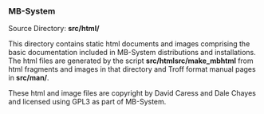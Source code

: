### MB-System

Source Directory: **src/html/**

This directory contains static html documents and images comprising the basic documentation included in MB-System distributions and installations. The html  files are generated by the script **src/htmlsrc/make_mbhtml** from html fragments and images in that directory and Troff format manual pages in **src/man/**.

These html and image files are copyright by David Caress and Dale Chayes and licensed using GPL3 as part of MB-System.